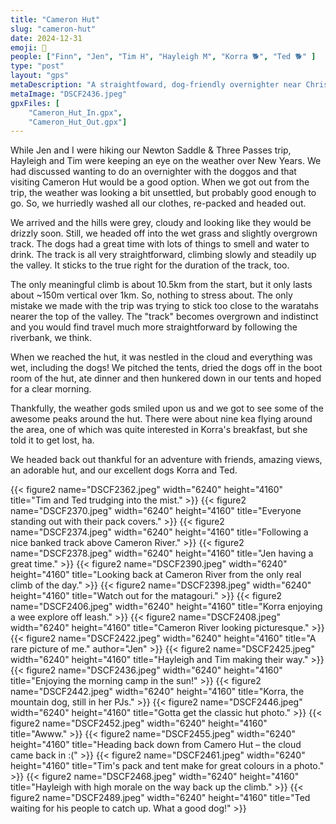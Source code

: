 ```yaml
---
title: "Cameron Hut"
slug: "cameron-hut"
date: 2024-12-31
emoji: 🥾
people: ["Finn", "Jen", "Tim H", "Hayleigh M", "Korra 🐕", "Ted 🐕" ]
type: "post"
layout: "gps"
metaDescription: "A straightfoward, dog-friendly overnighter near Christchurch with an adorable hut."
metaImage: "DSCF2436.jpeg"
gpxFiles: [
    "Cameron_Hut_In.gpx",
    "Cameron_Hut_Out.gpx"]
---
```


While Jen and I were hiking our Newton Saddle & Three Passes trip, Hayleigh and Tim were keeping an eye on the weather over New Years. We had discussed wanting to do an overnighter with the doggos and that visiting Cameron Hut would be a good option. When we got out from the trip, the weather was looking a bit unsettled, but probably good enough to go. So, we hurriedly washed all our clothes, re-packed and headed out.

We arrived and the hills were grey, cloudy and looking like they would be drizzly soon. Still, we headed off into the wet grass and slightly overgrown track. The dogs had a great time with lots of things to smell and water to drink. The track is all very straightforward, climbing slowly and steadily up the valley. It sticks to the true right for the duration of the track, too.

The only meaningful climb is about 10.5km from the start, but it only lasts about ~150m vertical over 1km. So, nothing to stress about. The only mistake we made with the trip was trying to stick too close to the waratahs nearer the top of the valley. The "track" becomes overgrown and indistinct and you would find travel much more straightforward by following the riverbank, we think.

When we reached the hut, it was nestled in the cloud and everything was wet, including the dogs! We pitched the tents, dried the dogs off in the boot room of the hut, ate dinner and then hunkered down in our tents and hoped for a clear morning.

Thankfully, the weather gods smiled upon us and we got to see some of the awesome peaks around the hut. There were about nine kea flying around the area, one of which was quite interested in Korra's breakfast, but she told it to get lost, ha.

We headed back out thankful for an adventure with friends, amazing views, an adorable hut, and our excellent dogs Korra and Ted.

<div class="grid">
{{< figure2 name="DSCF2362.jpeg" width="6240" height="4160" title="Tim and Ted trudging into the mist." >}}
{{< figure2 name="DSCF2370.jpeg" width="6240" height="4160" title="Everyone standing out with their pack covers." >}}
{{< figure2 name="DSCF2374.jpeg" width="6240" height="4160" title="Following a nice banked track above Cameron River." >}}
{{< figure2 name="DSCF2378.jpeg" width="6240" height="4160" title="Jen having a great time." >}}
{{< figure2 name="DSCF2390.jpeg" width="6240" height="4160" title="Looking back at Cameron River from the only real climb of the day." >}}
{{< figure2 name="DSCF2398.jpeg" width="6240" height="4160" title="Watch out for the matagouri." >}}
{{< figure2 name="DSCF2406.jpeg" width="6240" height="4160" title="Korra enjoying a wee explore off leash." >}}
{{< figure2 name="DSCF2408.jpeg" width="6240" height="4160" title="Cameron River looking picturesque." >}}
{{< figure2 name="DSCF2422.jpeg" width="6240" height="4160" title="A rare picture of me." author="Jen" >}}
{{< figure2 name="DSCF2425.jpeg" width="6240" height="4160" title="Hayleigh and Tim making their way." >}}
{{< figure2 name="DSCF2436.jpeg" width="6240" height="4160" title="Enjoying the morning camp in the sun!" >}}
{{< figure2 name="DSCF2442.jpeg" width="6240" height="4160" title="Korra, the mountain dog, still in her PJs." >}}
{{< figure2 name="DSCF2446.jpeg" width="6240" height="4160" title="Gotta get the classic hut photo." >}}
{{< figure2 name="DSCF2452.jpeg" width="6240" height="4160" title="Awww." >}}
{{< figure2 name="DSCF2455.jpeg" width="6240" height="4160" title="Heading back down from Camero Hut – the cloud came back in :(" >}}
{{< figure2 name="DSCF2461.jpeg" width="6240" height="4160" title="Tim's pack and tent make for great colours in a photo." >}}
{{< figure2 name="DSCF2468.jpeg" width="6240" height="4160" title="Hayleigh with high morale on the way back up the climb." >}}
{{< figure2 name="DSCF2489.jpeg" width="6240" height="4160" title="Ted waiting for his people to catch up. What a good dog!" >}}
</div>
